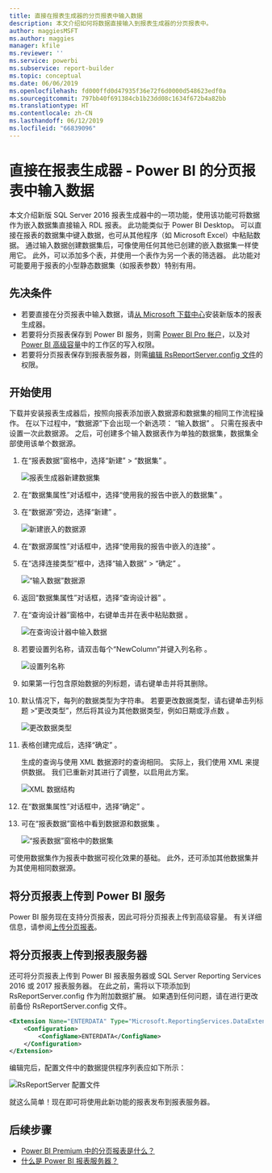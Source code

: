 ```yaml
---
title: 直接在报表生成器的分页报表中输入数据
description: 本文介绍如何将数据直接输入到报表生成器的分页报表中。
author: maggiesMSFT
ms.author: maggies
manager: kfile
ms.reviewer: ''
ms.service: powerbi
ms.subservice: report-builder
ms.topic: conceptual
ms.date: 06/06/2019
ms.openlocfilehash: fd000ffd0d47935f36e72f6d0000d548623edf0a
ms.sourcegitcommit: 797bb40f691384cb1b23dd08c1634f672b4a82bb
ms.translationtype: HT
ms.contentlocale: zh-CN
ms.lasthandoff: 06/12/2019
ms.locfileid: "66839096"
---
```

# <a name="enter-data-directly-in-a-paginated-report-in-report-builder---power-bi"></a>直接在报表生成器 - Power BI 的分页报表中输入数据

本文介绍新版 SQL Server 2016 报表生成器中的一项功能，使用该功能可将数据作为嵌入数据集直接输入 RDL 报表。  此功能类似于 Power BI Desktop。 可以直接在报表的数据集中键入数据，也可从其他程序（如 Microsoft Excel）中粘贴数据。 通过输入数据创建数据集后，可像使用任何其他已创建的嵌入数据集一样使用它。 此外，可以添加多个表，并使用一个表作为另一个表的筛选器。 此功能对可能要用于报表的小型静态数据集（如报表参数）特别有用。
 
## <a name="prerequisites"></a>先决条件

- 若要直接在分页报表中输入数据，请[从 Microsoft 下载中心](https://www.microsoft.com/download/details.aspx?id=53613)安装新版本的报表生成器。 
- 若要将分页报表保存到 Power BI 服务，则需 [Power BI Pro 帐户](service-self-service-signup-for-power-bi.md)，以及对 [Power BI 高级容量](service-premium-what-is.md)中的工作区的写入权限。
- 若要将分页报表保存到报表服务器，则需[编辑 RsReportServer.config 文件](#upload-the-paginated-report-to-a-report-server)的权限。

## <a name="get-started"></a>开始使用

下载并安装报表生成器后，按照向报表添加嵌入数据源和数据集的相同工作流程操作。 在以下过程中，“数据源”下会出现一个新选项：  “输入数据”  。  只需在报表中设置一次此数据源。 之后，可创建多个输入数据表作为单独的数据集，数据集全部使用该单个数据源。

1. 在“报表数据”窗格中，选择“新建” > “数据集”    。

    ![报表生成器新建数据集](media/paginated-reports-enter-data/paginated-new-dataset.png)

1. 在“数据集属性”对话框中，选择“使用我的报告中嵌入的数据集”   。

1. 在“数据源”旁边，选择“新建”   。

    ![新建嵌入的数据源](media/paginated-reports-enter-data/paginated-new-data-source.png)

1. 在“数据源属性”对话框中，选择“使用我的报告中嵌入的连接”   。
2. 在“选择连接类型”框中，选择“输入数据” > “确定”    。

    ![“输入数据”数据源](media/paginated-reports-enter-data/paginated-data-source-properties-enter-data.png)

1. 返回“数据集属性”对话框，选择“查询设计器”   。
2. 在“查询设计器”窗格中，右键单击并在表中粘贴数据  。

    ![在查询设计器中输入数据](media/paginated-reports-enter-data/paginated-enter-data.png)

1. 若要设置列名称，请双击每个“NewColumn”并键入列名称  。

    ![设置列名称](media/paginated-reports-enter-data/paginated-column-name.png)

1. 如果第一行包含原始数据的列标题，请右键单击并将其删除。
    
9. 默认情况下，每列的数据类型为字符串。 若要更改数据类型，请右键单击列标题 >“更改类型”，然后将其设为其他数据类型，例如日期或浮点数  。

    ![更改数据类型](media/paginated-reports-enter-data/paginated-data-type.png)

1. 表格创建完成后，选择“确定”  。  

    生成的查询与使用 XML 数据源时的查询相同。 实际上，我们使用 XML 来提供数据。  我们已重新对其进行了调整，以启用此方案。

    ![XML 数据结构](media/paginated-reports-enter-data/paginated-xml-data.png)

12. 在“数据集属性”对话框中，选择“确定”   。

13. 可在“报表数据”窗格中看到数据源和数据集  。

    ![“报表数据”窗格中的数据集](media/paginated-reports-enter-data/paginated-report-data-pane.png)

可使用数据集作为报表中数据可视化效果的基础。 此外，还可添加其他数据集并为其使用相同数据源。

## <a name="upload-the-paginated-report-to-the-power-bi-service"></a>将分页报表上传到 Power BI 服务

Power BI 服务现在支持分页报表，因此可将分页报表上传到高级容量。 有关详细信息，请参阅[上传分页报表](paginated-reports-save-to-power-bi-service.md#upload-a-paginated-report)。

## <a name="upload-the-paginated-report-to-a-report-server"></a>将分页报表上传到报表服务器

还可将分页报表上传到 Power BI 报表服务器或 SQL Server Reporting Services 2016 或 2017 报表服务器。 在此之前，需将以下项添加到 RsReportServer.config 作为附加数据扩展。 如果遇到任何问题，请在进行更改前备份 RsReportServer.config 文件。

```xml
<Extension Name="ENTERDATA" Type="Microsoft.ReportingServices.DataExtensions.XmlDPConnection,Microsoft.ReportingServices.DataExtensions">
    <Configuration>
        <ConfigName>ENTERDATA</ConfigName>
    </Configuration>
</Extension>
```

编辑完后，配置文件中的数据提供程序列表应如下所示：

![RsReportServer 配置文件](media/paginated-reports-enter-data/paginated-rsreportserver-config-file.png)

就这么简单！现在即可将使用此新功能的报表发布到报表服务器。

## <a name="next-steps"></a>后续步骤

- [Power BI Premium 中的分页报表是什么？](paginated-reports-report-builder-power-bi.md)
- [什么是 Power BI 报表服务器？](report-server/get-started.md)
